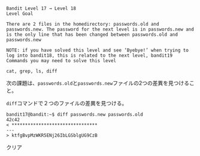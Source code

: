 ```

Bandit Level 17 → Level 18
Level Goal

There are 2 files in the homedirectory: passwords.old and passwords.new. The password for the next level is in passwords.new and is the only line that has been changed between passwords.old and passwords.new

NOTE: if you have solved this level and see ‘Byebye!’ when trying to log into bandit18, this is related to the next level, bandit19
Commands you may need to solve this level

cat, grep, ls, diff
```

次の課題は、`passwords.old`と`passwords.new`ファイルの2つの差異を見つけること。  

`diff`コマンドで２つのファイルの差異を見つける。  

```
bandit17@bandit:~$ diff passwords.new passwords.old 
42c42
< ********************************
---
> ktfgBvpMzWKR5ENj26IbLGSblgUG9CzB
```

クリア  

